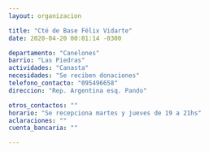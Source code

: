 ```yaml
---
layout: organizacion

title: "Cté de Base Félix Vidarte"
date: 2020-04-20 00:01:14 -0300

departamento: "Canelones"
barrio: "Las Piedras"
actividades: "Canasta"
necesidades: "Se reciben donaciones"
telefono_contacto: "095496658"
direccion: "Rep. Argentina esq. Pando"

otros_contactos: ""
horario: "Se recepciona martes y jueves de 19 a 21hs"
aclaraciones: ""
cuenta_bancaria: ""

---
```

